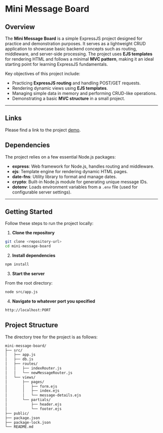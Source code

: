 # Mini Message Board

## Overview

The **Mini Message Board** is a simple ExpressJS project designed for practice and demonstration purposes. It serves as a lightweight CRUD application to showcase basic backend concepts such as routing, middleware, and server-side processing. The project uses **EJS templates** for rendering HTML and follows a minimal **MVC pattern**, making it an ideal starting point for learning ExpressJS fundamentals.

Key objectives of this project include:

- Practicing **ExpressJS routing** and handling POST/GET requests.
- Rendering dynamic views using **EJS templates**.
- Managing simple data in memory and performing CRUD-like operations.
- Demonstrating a basic **MVC structure** in a small project.

---

## Links

Please find a link to the project [demo](https:www.github.com/furkanssarri).

## Dependencies

The project relies on a few essential Node.js packages:

- **express**: Web framework for Node.js, handles routing and middleware.
- **ejs**: Template engine for rendering dynamic HTML pages.
- **date-fns**: Utility library to format and manage dates.
- **crypto**: Built-in Node.js module for generating unique message IDs.
- **dotenv**: Loads environment variables from a `.env` file (used for configurable server settings).

---

## Getting Started

Follow these steps to run the project locally:

1. **Clone the repository**

```bash
git clone <repository-url>
cd mini-message-board
```

2. **Install dependencies**

```bash
npm install
```

3. **Start the server**

From the root directory:

```bash
node src/app.js
```

4. **Navigate to whatever port you specified**

```txt
http://localhost:PORT
```

## Project Structure

The directory tree for the project is as follows:

```txt
mini-message-board/
├── src/
│   ├── app.js
│   ├── db.js
│   ├── routes/
│   │   ├── indexRouter.js
│   │   └── newMessageRouter.js
│   └── views/
│       ├── pages/
│       │   ├── form.ejs
│       │   ├── index.ejs
│       │   └── message-details.ejs
│       └── partials/
│           ├── header.ejs
│           └── footer.ejs
├── public/
├── package.json
├── package-lock.json
└── README.md
```
